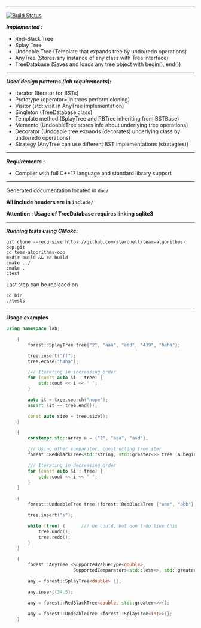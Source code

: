 ---
[![Build Status](https://travis-ci.org/starquell/team-algorithms-oop.svg?branch=master)](https://travis-ci.org/starquell/team-algorithms-oop) 

***Implemented :***
  - Red-Black Tree
  - Splay Tree
  - Undoable Tree (Template that expands tree by undo/redo operations)
  - AnyTree (Stores any instance of any class with Tree interface)
  - TreeDatabase (Saves and loads any tree object with begin(), end())
  ___
  
***Used design patterns (lab requirements):***
  - Iterator (Iterator for BSTs)
  - Prototype (operator= in trees perform cloning)
  - Visitor (std::visit in AnyTree implementation)
  - Singleton (TreeDatabase class)
  - Template method (SplayTree and RBTree inheriting from BSTBase)
  - Memento (UndoableTree stores info about underlying tree operations)
  - Decorator (Undoable tree expands (decorates) underlying class by undo/redo operations)
  - Strategy (AnyTree can use different BST implementations (strategies))
  
  ___
***Requirements :***
  - Compiler with full C++17 language and standard library support
  ___
  Generated documentation located in `doc/`
  
  **All include headers are in `include/`**
  
  **Attention : Usage of TreeDatabase requires linking sqlite3**
  ___
  


***Running tests using CMake:***
```
git clone --recursive https://github.com/starquell/team-algorithms-oop.git
cd team-algorithms-oop
mkdir build && cd build
cmake ../
cmake .
ctest
```
Last step can be replaced on 
```
cd bin
./tests
```
___
**Usage examples**
``` C++
using namespace lab;

    {
        forest::SplayTree tree{"2", "aaa", "asd", "439", "haha"};

        tree.insert("ff");
        tree.erase("haha");

        /// Iterating in increasing order
        for (const auto &i : tree) {
            std::cout << i << ' ';
        }

        auto it = tree.search("nope");
        assert (it == tree.end());

        const auto size = tree.size();
    }

    {
        constexpr std::array a = {"2", "aaa", "asd"};

        /// Using other comparator, constructing from iter
        forest::RedBlackTree<std::string, std::greater<>> tree (a.begin(), a.end());

        /// Iterating in decreasing order
        for (const auto &i : tree) {
            std::cout << i << ' ';
        }
    }

    {
        forest::UndoableTree tree (forest::RedBlackTree {"aaa", "bbb"});

        tree.insert("s");

        while (true) {      /// he could, but don`t do like this
            tree.undo();
            tree.redo();
        }
    }

    {
        forest::AnyTree <SupportedValueType<double>,
                         SupportedComparators<std::less<>, std::greater<>>> any;

        any = forest::SplayTree<double> {};

        any.insert(34.5);

        any = forest::RedBlackTree<double, std::greater<>>{};
        
        any = forest::UndoableTree <forest::SplayTree<int>>{};
    }

```





